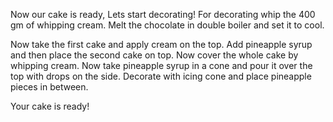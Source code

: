 Now our cake is ready, Lets start decorating!
For decorating whip the 400 gm of whipping cream.
Melt the chocolate in double boiler and set it to cool.

Now take the first cake and apply cream on the top.
Add pineapple syrup and then place the second cake on top.
Now cover the whole cake by whipping cream.
Now take pineapple syrup in a cone and pour it over the top with drops on the side.
Decorate with icing cone and place pineapple pieces in between.

Your cake is ready!